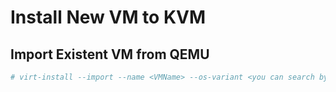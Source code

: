 # Install New VM to KVM

## Import Existent VM from QEMU
```bash 
# virt-install --import --name <VMName> --os-variant <you can search by $(osinfo-query os) command> --memory 2048 --vcpus 2 --cpu host --disk path=<target-vm-path>,format=qcow2,bus=virtio --network bridge=br0,model=virtio --graphics spice --noautoconsole
```
